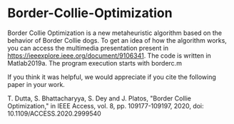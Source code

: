 # Border-Collie-Optimization
Border Collie Optimization is a new metaheuristic algorithm based on the behavior of Border Collie dogs. To get an idea of how the algorithm works, you can access the multimedia presentation present in https://ieeexplore.ieee.org/document/9106341.
The code is written in Matlab2019a.
The program execution starts with borderc.m

If you think it was helpful, we would appreciate if you cite the following paper in your work.

T. Dutta, S. Bhattacharyya, S. Dey and J. Platos, "Border Collie Optimization," in IEEE Access, vol. 8, pp. 109177-109197, 2020, doi: 10.1109/ACCESS.2020.2999540
